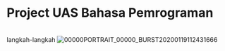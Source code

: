 # Project UAS Bahasa Pemrograman
</Br> langkah-langkah
![00000PORTRAIT_00000_BURST20200119112431666](https://user-images.githubusercontent.com/57000408/72675119-4423ad80-3ab2-11ea-8525-28e763b61335.jpg)
